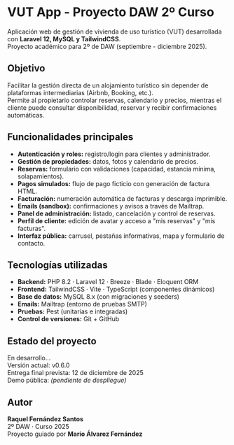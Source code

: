 # VUT App - Proyecto DAW 2º Curso

Aplicación web de gestión de vivienda de uso turístico (VUT) desarrollada con **Laravel 12, MySQL y TailwindCSS**.  
Proyecto académico para 2º de DAW (septiembre - diciembre 2025).

## Objetivo
Facilitar la gestión directa de un alojamiento turístico sin depender de plataformas intermediarias (Airbnb, Booking, etc.).  
Permite al propietario controlar reservas, calendario y precios, mientras el cliente puede consultar disponibilidad, reservar y recibir confirmaciones automáticas.

## Funcionalidades principales
- **Autenticación y roles:** registro/login para clientes y administrador.
- **Gestión de propiedades:** datos, fotos y calendario de precios.
- **Reservas:** formulario con validaciones (capacidad, estancia mínima, solapamientos).
- **Pagos simulados:** flujo de pago ficticio con generación de factura HTML.
- **Facturación:** numeración automática de facturas y descarga imprimible.
- **Emails (sandbox):** confirmaciones y avisos a través de Mailtrap.
- **Panel de administración:** listado, cancelación y control de reservas.
- **Perfil de cliente:** edición de avatar y acceso a "mis reservas" y "mis facturas".
- **Interfaz pública:** carrusel, pestañas informativas, mapa y formulario de contacto.

## Tecnologías utilizadas
- **Backend:** PHP 8.2 · Laravel 12 · Breeze · Blade · Eloquent ORM
- **Frontend:** TailwindCSS · Vite · TypeScript (componentes dinámicos)
- **Base de datos:** MySQL 8.x (con migraciones y seeders)
- **Emails:** Mailtrap (entorno de pruebas SMTP)
- **Pruebas:** Pest (unitarias e integradas)
- **Control de versiones:** Git + GitHub

## Estado del proyecto
En desarrollo...  
Versión actual: v0.6.0  
Entrega final prevista: 12 de diciembre de 2025  
Demo pública: *(pendiente de despliegue)*  

## Autor
**Raquel Fernández Santos**  
2º DAW · Curso 2025  
Proyecto guiado por **Mario Álvarez Fernández**  
